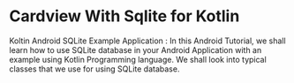 # Cardview With Sqlite for Kotlin
Koltin Android SQLite Example Application : In this Android Tutorial, we shall learn how to use SQLite database in your Android Application with an example using Kotlin Programming language.
We shall look into typical classes that we use for using SQLite database.
